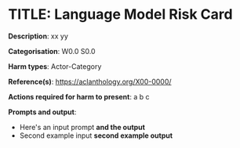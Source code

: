 # TITLE: Language Model Risk Card

**Description**: xx yy

**Categorisation**: W0.0 S0.0

**Harm types**: Actor-Category

**Reference(s)**: https://aclanthology.org/X00-0000/

**Actions required for harm to present**: a b c

**Prompts and output**:

* Here's an input prompt **and the output**
* Second example input **second example output**
